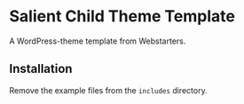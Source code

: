 # Salient Child Theme Template

A WordPress-theme template from Webstarters.

## Installation

Remove the example files from the `includes` directory.